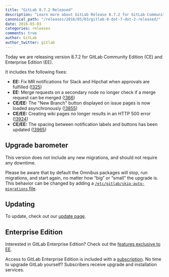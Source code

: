 ```yaml
---
title: "GitLab 8.7.2 Released"
description: "Learn more about GitLab Release 8.7.2 for GitLab Community Edition (CE) and Enterprise Edition (EE)"
canonical_path: "/releases/2016/05/03/gitlab-8-dot-7-dot-2-released/"
date: 2016-05-03
categories: releases
comments: true
author: GitLab
author_twitter: gitlab
---
```


Today we are releasing version 8.7.2 for GitLab Community Edition (CE) and
Enterprise Edition (EE).

It includes the following fixes:

- **EE:** Fix MR notifications for Slack and Hipchat when approvals are fulfilled
  ([!325])
- **EE:** Merge requests on a secondary node no longer check if a merge request
  can be merged ([!366])
- **CE/EE:** The "New Branch" button displayed on issue pages is now loaded
  asynchronously ([!3855])
- **CE/EE:** Creating wiki pages no longer results in an HTTP 500 error
  ([!3924])
- **CE/EE:** The spacing between notification labels and buttons has been
  updated ([!3965])

<!-- more -->

## Upgrade barometer

This version does not include any new migrations, and should not require any
downtime.

Please be aware that by default the Omnibus packages will stop, run migrations,
and start again, no matter how “big” or “small” the upgrade is. This behavior
can be changed by adding a [`/etc/gitlab/skip-auto-migrations`
file](http://doc.gitlab.com/omnibus/update/README.html).

## Updating

To update, check out our [update page](/update/).

## Enterprise Edition

Interested in GitLab Enterprise Edition? Check out the [features exclusive to
EE](/features/#enterprise).

Access to GitLab Enterprise Edition is included with a [subscription](/pricing/).
No time to upgrade GitLab yourself? Subscribers receive upgrade and installation
services.

[!3855]: https://gitlab.com/gitlab-org/gitlab-ce/merge_requests/3855
[!3924]: https://gitlab.com/gitlab-org/gitlab-ce/merge_requests/3924
[!3965]: https://gitlab.com/gitlab-org/gitlab-ce/merge_requests/3965
[!325]: https://gitlab.com/gitlab-org/gitlab-ee/merge_requests/325
[!366]: https://gitlab.com/gitlab-org/gitlab-ee/merge_requests/366

